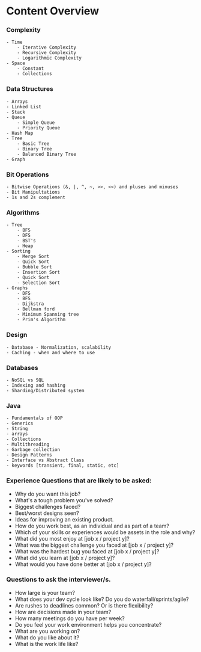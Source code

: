 # Content Overview

### Complexity
	- Time 
		- Iterative Complexity
		- Recursive Complexity
		- Logarithmic Complexity
	- Space
		- Constant
		- Collections

### Data Structures
	- Arrays
	- Linked List
	- Stack
	- Queue
		- Simple Queue
		- Priority Queue
	- Hash Map
	- Tree
		- Basic Tree
		- Binary Tree
		- Balanced Binary Tree
	- Graph

### Bit Operations
	- Bitwise Operations (&, |, ^, ~, >>, <<) and pluses and minuses
	- Bit Manipultations
	- 1s and 2s complement	 

### Algorithms
	- Tree
		- BFS
		- DFS
		- BST's
		- Heap
	- Sorting
		- Merge Sort
		- Quick Sort
		- Bubble Sort
		- Insertion Sort
		- Quick Sort
		- Selection Sort
	- Graphs
		- DFS
		- BFS
		- Dijkstra
		- Bellman ford
		- Minimum Spanning tree
		- Prim's Algorithm

### Design
	- Database - Normalization, scalability
	- Caching - when and where to use

### Databases
	- NoSQL vs SQL
	- Indexing and hashing 
	- Sharding/Distributed system

### Java
	- Fundamentals of OOP
	- Generics
	- String 
	- arrays
	- Collections
	- Multithreading
	- Garbage collection
	- Design Patterns
	- Interface vs Abstract Class
	- keywords [transient, final, static, etc]

### Experience Questions that are likely to be asked:
- Why do you want this job?
- What's a tough problem you've solved?
- Biggest challenges faced?
- Best/worst designs seen?
- Ideas for improving an existing product.
- How do you work best, as an individual and as part of a team?
- Which of your skills or experiences would be assets in the role and why?
- What did you most enjoy at [job x / project y]?
- What was the biggest challenge you faced at [job x / project y]?
- What was the hardest bug you faced at [job x / project y]?
- What did you learn at [job x / project y]?
- What would you have done better at [job x / project y]?


### Questions to ask the interviewer/s.
- How large is your team?
- What does your dev cycle look like? Do you do waterfall/sprints/agile?
- Are rushes to deadlines common? Or is there flexibility?
- How are decisions made in your team?
- How many meetings do you have per week?
- Do you feel your work environment helps you concentrate?
- What are you working on?
- What do you like about it?
- What is the work life like?